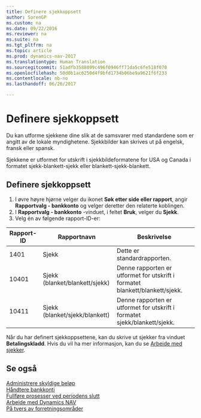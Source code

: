 ```yaml
---
title: Definere sjekkoppsett
author: SorenGP
ms.custom: na
ms.date: 09/22/2016
ms.reviewer: na
ms.suite: na
ms.tgt_pltfrm: na
ms.topic: article
ms.prod: dynamics-nav-2017
ms.translationtype: Human Translation
ms.sourcegitcommit: 51adfb3588099c496f0946ff71da5c6fe518f070
ms.openlocfilehash: 50d0b1ac6250d4f9bfd1734b06be9a9621f6f233
ms.contentlocale: nb-no
ms.lasthandoff: 06/26/2017

---
```


# <a name="how-to-define-check-layouts"></a>Definere sjekkoppsett

Du kan utforme sjekkene dine slik at de samsvarer med standardene som er angitt av de lokale myndighetene. Sjekkbilder kan skrives ut på engelsk, fransk eller spansk.

Sjekkene er utformet for utskrift i sjekkbildeformatene for USA og Canada i formatet sjekk-blankett-sjekk eller blankett-sjekk-blankett.

## <a name="to-define-check-layouts"></a>Definere sjekkoppsett
1. I øvre høyre hjørne velger du ikonet **Søk etter side eller rapport**, angir **Rapportvalg - bankkonto** og velger deretter den relaterte koblingen.
2. I **Rapportvalg - bankkonto** -vinduet, i feltet **Bruk**, velger du **Sjekk**.
3. Velg én av følgende rapport-ID-er:

| Rapport-ID   | Rapportnavn   | Beskrivelse |
|-------------|---------------|-------------|
|1401|Sjekk|Dette er standardrapporten.|
|10401|Sjekk (blanket/blankett/sjekk)|Denne rapporten er utformet for utskrift i formatet blankett/blankett/sjekk.|
|10411|Sjekk (blanket/sjekk/blankett)|Denne rapporten er utformet for utskrift i formatet sjekk/blankett/sjekk.|

Når du har definert sjekkoppsettene, kan du skrive ut sjekker fra vinduet **Betalingskladd**. Hvis du vil ha mer informasjon, kan du se [Arbeide med sjekker](payables-how-work-checks.md).

## <a name="see-also"></a>Se også
[Administrere skyldige beløp](payables-manage-payables.md)  
[Håndtere bankkonti](bank-manage-bank-accounts.md)   
[Fullføre prosesser ved periodens slutt](year-how-complete-period-end-processes.md)  
[Arbeide med Dynamics NAV](ui-work-product.md)  
[På tvers av forretningsområder](ui-across-business-areas.md)

